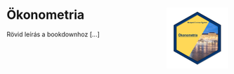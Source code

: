 # Ökonometria <img src="logo.png" align="right" width="140" height="140" />

Rövid leírás a bookdownhoz [...]

